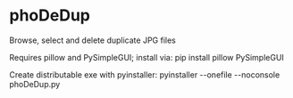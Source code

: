 # phoDeDup
Browse, select and delete duplicate JPG files

Requires pillow and PySimpleGUI; install via: pip install pillow PySimpleGUI

Create distributable exe with pyinstaller: pyinstaller --onefile --noconsole phoDeDup.py
